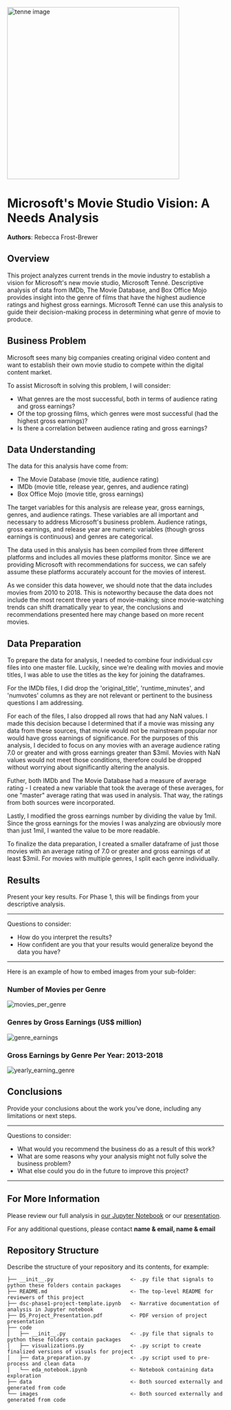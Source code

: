 <img src="images/microsoft_tenne.png" alt="tenne image" style="width: 400px;" class = "center"/>


# Microsoft's Movie Studio Vision: A Needs Analysis

**Authors**: Rebecca Frost-Brewer

## Overview

This project analyzes current trends in the movie industry to establish a vision for Microsoft's new movie studio, Microsoft Tenné. Descriptive analysis of data from IMDb, The Movie Database, and Box Office Mojo provides insight into the genre of films that have the highest audience ratings and highest gross earnings. Microsoft Tenné can use this analysis to guide their decision-making process in determining what genre of movie to produce.


## Business Problem

Microsoft sees many big companies creating original video content and want to establish their own movie studio to compete within the digital content market. 

To assist Microsoft in solving this problem, I will consider:

* What genres are the most successful, both in terms of audience rating and gross earnings?
* Of the top grossing films, which genres were most successful (had the highest gross earnings)?
* Is there a correlation between audience rating and gross earnings?


## Data Understanding

The data for this analysis have come from:

* The Movie Database (movie title, audience rating)
* IMDb (movie title, release year, genres, and audience rating)
* Box Office Mojo (movie title, gross earnings)

The target variables for this analysis are release year, gross earnings, genres, and audience ratings. These variables are all important and necessary to address Microsoft's business problem. Audience ratings, gross earnings, and release year are numeric variables (though gross earnings is continuous) and genres are categorical. 

The data used in this analysis has been compiled from three different platforms and includes all movies these platforms monitor. Since we are providing Microsoft with recommendations for success, we can safely assume these platforms accurately account for the movies of interest.

As we consider this data however, we should note that the data includes movies from 2010 to 2018. This is noteworthy because the data does not include the most recent three years of movie-making; since movie-watching trends can shift dramatically year to year, the conclusions and recommendations presented here may change based on more recent movies.


## Data Preparation

To prepare the data for analysis, I needed to combine four individual csv files into one master file. Luckily, since we're dealing with movies and movie titles, I was able to use the titles as the key for joining the dataframes.

For the IMDb files, I did drop the 'original_title', 'runtime_minutes', and 'numvotes' columns as they are not relevant or pertinent to the business questions I am addressing.

For each of the files, I also dropped all rows that had any NaN values. I made this decision because I determined that if a movie was missing any data from these sources, that movie would not be mainstream popular nor would have gross earnings of significance. For the purposes of this analysis, I decided to focus on any movies with an average audience rating 7.0 or greater and with gross earnings greater than $3mil. Movies with NaN values would not meet those conditions, therefore could be dropped without worrying about significantly altering the analysis.

Futher, both IMDb and The Movie Database had a measure of average rating - I created a new variable that took the average of these averages, for one "master" average rating that was used in analysis. That way, the ratings from both sources were incorporated.

Lastly, I modified the gross earnings number by dividing the value by 1mil. Since the gross earnings for the movies I was analyzing are obviously more than just 1mil, I wanted the value to be more readable.

To finalize the data preparation, I created a smaller dataframe of just those movies with an average rating of 7.0 or greater and gross earnings of at least $3mil. For movies with multiple genres, I split each genre individually.


## Results

Present your key results. For Phase 1, this will be findings from your descriptive analysis.

***
Questions to consider:
* How do you interpret the results?
* How confident are you that your results would generalize beyond the data you have?
***

Here is an example of how to embed images from your sub-folder:

### Number of Movies per Genre
![movies_per_genre](images/by_genre.png)

### Genres by Gross Earnings (US$ million)
![genre_earnings](images/by_earning.png)

### Gross Earnings by Genre Per Year: 2013-2018
![yearly_earning_genre](images/by_year.png)

## Conclusions

Provide your conclusions about the work you've done, including any limitations or next steps.

***
Questions to consider:
* What would you recommend the business do as a result of this work?
* What are some reasons why your analysis might not fully solve the business problem?
* What else could you do in the future to improve this project?
***

## For More Information

Please review our full analysis in [our Jupyter Notebook](./dsc-phase1-project-template.ipynb) or our [presentation](./DS_Project_Presentation.pdf).

For any additional questions, please contact **name & email, name & email**

## Repository Structure

Describe the structure of your repository and its contents, for example:

```
├── __init__.py                         <- .py file that signals to python these folders contain packages
├── README.md                           <- The top-level README for reviewers of this project
├── dsc-phase1-project-template.ipynb   <- Narrative documentation of analysis in Jupyter notebook
├── DS_Project_Presentation.pdf         <- PDF version of project presentation
├── code
│   ├── __init__.py                     <- .py file that signals to python these folders contain packages
│   ├── visualizations.py               <- .py script to create finalized versions of visuals for project
│   ├── data_preparation.py             <- .py script used to pre-process and clean data
│   └── eda_notebook.ipynb              <- Notebook containing data exploration
├── data                                <- Both sourced externally and generated from code
└── images                              <- Both sourced externally and generated from code
```
